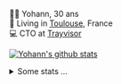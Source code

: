 <p>
  👨🏻 <bold>Yohann</bold>, 30 ans<br/>
  💼 Living in <a href="https://www.google.com/maps?q=toulouse">Toulouse</a>, France<br/>
  💻 CTO at <a href="https://trayvisor.com/">Trayvisor</a><br/>
</p>

<a href="https://github.com/anuraghazra/github-readme-stats"><img align="center" src="https://github-readme-stats-dviw-8taegaswk-yohann84ls-projects.vercel.app//api?username=yohann84L&show_icons=true&include_all_commits=true" alt="Yohann's github stats" /> </a>


<details>
  <summary>Some stats ...</summary><br/>
  

<!--START_SECTION:waka-->
![Code Time](http://img.shields.io/badge/Code%20Time-1%2C232%20hrs%2059%20mins-blue)

![Profile Views](http://img.shields.io/badge/Profile%20Views-0-blue)

**🐱 My GitHub Data** 

> 📦 440.9 kB Used in GitHub's Storage 
 > 
> 🏆 361 Contributions in the Year 2025
 > 
> 🚫 Not Opted to Hire
 > 
> 📜 26 Public Repositories 
 > 
> 🔑 21 Private Repositories 
 > 
**I'm an Early 🐤** 

```text
🌞 Morning                23683 commits       ███████░░░░░░░░░░░░░░░░░░   29.98 % 
🌆 Daytime                45508 commits       ██████████████░░░░░░░░░░░   57.62 % 
🌃 Evening                9648 commits        ███░░░░░░░░░░░░░░░░░░░░░░   12.22 % 
🌙 Night                  145 commits         ░░░░░░░░░░░░░░░░░░░░░░░░░   00.18 % 
```
📅 **I'm Most Productive on Wednesday** 

```text
Monday                   15010 commits       █████░░░░░░░░░░░░░░░░░░░░   19.00 % 
Tuesday                  14794 commits       █████░░░░░░░░░░░░░░░░░░░░   18.73 % 
Wednesday                16353 commits       █████░░░░░░░░░░░░░░░░░░░░   20.70 % 
Thursday                 16070 commits       █████░░░░░░░░░░░░░░░░░░░░   20.35 % 
Friday                   15216 commits       █████░░░░░░░░░░░░░░░░░░░░   19.26 % 
Saturday                 547 commits         ░░░░░░░░░░░░░░░░░░░░░░░░░   00.69 % 
Sunday                   994 commits         ░░░░░░░░░░░░░░░░░░░░░░░░░   01.26 % 
```


📊 **This Week I Spent My Time On** 

```text
🕑︎ Time Zone: Europe/Paris

💬 Programming Languages: 
JavaScript               1 hr 28 mins        ████████████████████████░   97.24 % 
Other                    2 mins              █░░░░░░░░░░░░░░░░░░░░░░░░   02.41 % 
JSON                     0 secs              ░░░░░░░░░░░░░░░░░░░░░░░░░   00.35 % 

🔥 Editors: 
Zed                      46 mins             █████████████░░░░░░░░░░░░   51.33 % 
Cursor                   44 mins             ████████████░░░░░░░░░░░░░   48.67 % 

💻 Operating System: 
Mac                      1 hr 31 mins        █████████████████████████   100.00 % 
```

**I Mostly Code in Python** 

```text
Python                   25 repos            ██████████████░░░░░░░░░░░   54.35 % 
Jupyter Notebook         4 repos             ██░░░░░░░░░░░░░░░░░░░░░░░   08.70 % 
JavaScript               3 repos             ██░░░░░░░░░░░░░░░░░░░░░░░   06.52 % 
HTML                     2 repos             █░░░░░░░░░░░░░░░░░░░░░░░░   04.35 % 
Shell                    1 repo              █░░░░░░░░░░░░░░░░░░░░░░░░   02.17 % 
```




 Last Updated on 26/04/2025 00:39:54 UTC
<!--END_SECTION:waka-->
